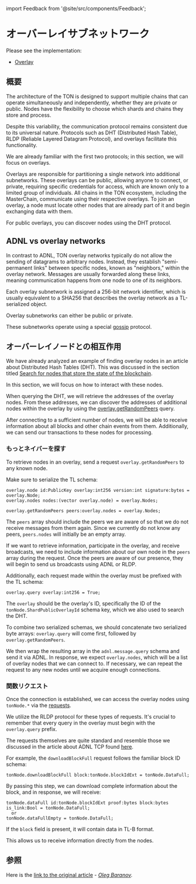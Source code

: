 import Feedback from '@site/src/components/Feedback';

# オーバーレイサブネットワーク

Please see the implementation:

- [Overlay](https://github.com/ton-blockchain/ton/tree/master/overlay)

## 概要

The architecture of the TON is designed to support multiple chains that can operate simultaneously and independently, whether they are private or public. Nodes have the flexibility to choose which shards and chains they store and process.

Despite this variability, the communication protocol remains consistent due to its universal nature. Protocols such as DHT (Distributed Hash Table), RLDP (Reliable Layered Datagram Protocol), and overlays facilitate this functionality.

We are already familiar with the first two protocols; in this section, we will focus on overlays.

Overlays are responsible for partitioning a single network into additional subnetworks. These overlays can be public, allowing anyone to connect, or private, requiring specific credentials for access, which are known only to a limited group of individuals. All chains in the TON ecosystem, including the MasterChain, communicate using their respective overlays. To join an overlay, a node must locate other nodes that are already part of it and begin exchanging data with them.

For public overlays, you can discover nodes using the DHT protocol.

## ADNL vs overlay networks

In contrast to ADNL, TON overlay networks typically do not allow the sending of datagrams to arbitrary nodes. Instead, they establish "semi-permanent links" between specific nodes, known as "neighbors," within the overlay network. Messages are usually forwarded along these links, meaning communication happens from one node to one of its neighbors.

Each overlay subnetwork is assigned a 256-bit network identifier, which is usually equivalent to a SHA256 that describes the overlay network as a TL-serialized object.

Overlay subnetworks can either be public or private.

These subnetworks operate using a special [gossip](https://en.wikipedia.org/wiki/Gossip_protocol) protocol.

## オーバーレイノードとの相互作用

We have already analyzed an example of finding overlay nodes in an article about Distributed Hash Tables (DHT). This was discussed in the section titled [Search for nodes that store the state of the blockchain](/v3/documentation/network/protocols/dht/dht-deep-dive#search-for-nodes-that-store-the-state-of-the-blockchain).

In this section, we will focus on how to interact with these nodes.

When querying the DHT, we will retrieve the addresses of the overlay nodes. From these addresses, we can discover the addresses of additional nodes within the overlay by using the [overlay.getRandomPeers](https://github.com/ton-blockchain/ton/blob/ad736c6bc3c06ad54dc6e40d62acbaf5dae41584/tl/generate/scheme/ton_api.tl#L237) query.

After connecting to a sufficient number of nodes, we will be able to receive information about all blocks and other chain events from them. Additionally, we can send our transactions to these nodes for processing.

### もっとネイバーを探す

To retrieve nodes in an overlay, send a request `overlay.getRandomPeers` to any known node.

Make sure to serialize the TL schema:

```tlb
overlay.node id:PublicKey overlay:int256 version:int signature:bytes = overlay.Node;
overlay.nodes nodes:(vector overlay.node) = overlay.Nodes;

overlay.getRandomPeers peers:overlay.nodes = overlay.Nodes;
```

The `peers` array should include the peers we are aware of so that we do not receive messages from them again. Since we currently do not know any peers, `peers.nodes` will initially be an empty array.

If we want to retrieve information, participate in the overlay, and receive broadcasts, we need to include information about our own node in the `peers` array during the request. Once the peers are aware of our presence, they will begin to send us broadcasts using ADNL or RLDP.

Additionally, each request made within the overlay must be prefixed with the TL schema:

```tlb
overlay.query overlay:int256 = True;
```

The `overlay` should be the overlay's ID, specifically the ID of the `tonNode.ShardPublicOverlayId` schema key, which we also used to search the DHT.

To combine two serialized schemas, we should concatenate two serialized byte arrays: `overlay.query` will come first, followed by `overlay.getRandomPeers`.

We then wrap the resulting array in the `adnl.message.query` schema and send it via ADNL. In response, we expect `overlay.nodes`, which will be a list of overlay nodes that we can connect to. If necessary, we can repeat the request to any new nodes until we acquire enough connections.

### 関数リクエスト

Once the connection is established, we can access the overlay nodes using `tonNode.*` via the [requests](https://github.com/ton-blockchain/ton/blob/ad736c6bc3c06ad54dc6e40d62acbaf5dae41584/tl/generate/scheme/ton_api.tl#L413).

We utilize the RLDP protocol for these types of requests. It's crucial to remember that every query in the overlay must begin with the `overlay.query` prefix.

The requests themselves are quite standard and resemble those we discussed in the article about ADNL TCP found [here](/v3/documentation/network/protocols/adnl/adnl-tcp#getmasterchaininfo).

For example, the `downloadBlockFull` request follows the familiar block ID schema:

```tlb
tonNode.downloadBlockFull block:tonNode.blockIdExt = tonNode.DataFull;
```

By passing this step, we can download complete information about the block, and in response, we will receive:

```tlb
tonNode.dataFull id:tonNode.blockIdExt proof:bytes block:bytes is_link:Bool = tonNode.DataFull;
  or
tonNode.dataFullEmpty = tonNode.DataFull;
```

If the `block` field is present, it will contain data in TL-B format.

This allows us to receive information directly from the nodes.

## 参照

Here is the [link to the original article](https://github.com/xssnick/ton-deep-doc/blob/master/Overlay-Network.md) - *[Oleg Baranov](https://github.com/xssnick).*

<Feedback />

